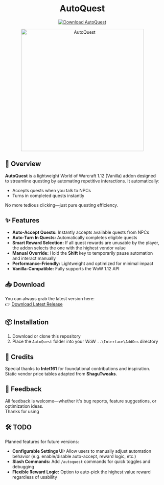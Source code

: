 <h1 align="center">AutoQuest</h1>

<div align="center">
  <a href="https://github.com/MickeyPickey/AutoQuest/releases/latest">
    <img src="https://img.shields.io/github/v/release/MickeyPickey/AutoQuest?label=Download" alt="Download AutoQuest">
  </a>
</div>

<p align="center">
  <img src="./AutoQuest.png" alt="AutoQuest" width="400">
</p>

## 🧭 Overview
**AutoQuest** is a lightweight World of Warcraft 1.12 (Vanilla) addon designed to streamline questing by automating repetitive interactions. It automatically:
- Accepts quests when you talk to NPCs  
- Turns in completed quests instantly  

No more tedious clicking—just pure questing efficiency.

## ✨ Features
- **Auto-Accept Quests:** Instantly accepts available quests from NPCs  
- **Auto-Turn In Quests:** Automatically completes eligible quests  
- **Smart Reward Selection:** If all quest rewards are unusable by the player, the addon selects the one with the highest vendor value  
- **Manual Override:** Hold the **Shift** key to temporarily pause automation and interact manually  
- **Performance-Friendly:** Lightweight and optimized for minimal impact  
- **Vanilla-Compatible:** Fully supports the WoW 1.12 API  

## 📥 Download

You can always grab the latest version here:  
👉 [Download Latest Release](https://github.com/MickeyPickey/AutoQuest/releases/latest)

## 📦 Installation
1. Download or clone this repository  
2. Place the `AutoQuest` folder into your WoW `..\Interface\AddOns` directory  

## 🙌 Credits
Special thanks to **Intet161** for foundational contributions and inspiration.  
Static vendor price tables adapted from **ShaguTweaks**.

## 💬 Feedback
All feedback is welcome—whether it's bug reports, feature suggestions, or optimization ideas.  
Thanks for using 

## 🛠️ TODO
Planned features for future versions:
- **Configurable Settings UI:** Allow users to manually adjust automation behavior (e.g. enable/disable auto-accept, reward logic, etc.)  
- **Slash Commands:** Add `/autoquest` commands for quick toggles and debugging  
- **Flexible Reward Logic:** Option to auto-pick the highest value reward regardless of usability  
